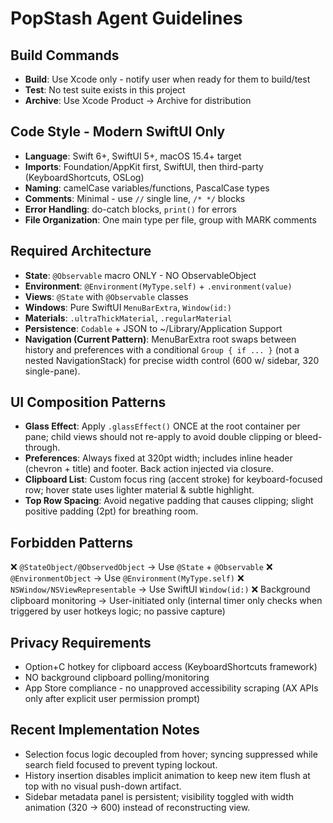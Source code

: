 # PopStash Agent Guidelines

## Build Commands

- **Build**: Use Xcode only - notify user when ready for them to build/test
- **Test**: No test suite exists in this project
- **Archive**: Use Xcode Product → Archive for distribution

## Code Style - Modern SwiftUI Only

- **Language**: Swift 6+, SwiftUI 5+, macOS 15.4+ target
- **Imports**: Foundation/AppKit first, SwiftUI, then third-party (KeyboardShortcuts, OSLog)
- **Naming**: camelCase variables/functions, PascalCase types
- **Comments**: Minimal - use `//` single line, `/* */` blocks
- **Error Handling**: do-catch blocks, `print()` for errors
- **File Organization**: One main type per file, group with MARK comments

## Required Architecture

- **State**: `@Observable` macro ONLY - NO ObservableObject
- **Environment**: `@Environment(MyType.self)` + `.environment(value)`
- **Views**: `@State` with `@Observable` classes
- **Windows**: Pure SwiftUI `MenuBarExtra`, `Window(id:)`
- **Materials**: `.ultraThickMaterial`, `.regularMaterial`
- **Persistence**: `Codable` + JSON to ~/Library/Application Support
- **Navigation (Current Pattern)**: MenuBarExtra root swaps between history and preferences with a conditional `Group { if ... }` (not a nested NavigationStack) for precise width control (600 w/ sidebar, 320 single-pane).

## UI Composition Patterns

- **Glass Effect**: Apply `.glassEffect()` ONCE at the root container per pane; child views should not re-apply to avoid double clipping or bleed-through.
- **Preferences**: Always fixed at 320pt width; includes inline header (chevron + title) and footer. Back action injected via closure.
- **Clipboard List**: Custom focus ring (accent stroke) for keyboard-focused row; hover state uses lighter material & subtle highlight.
- **Top Row Spacing**: Avoid negative padding that causes clipping; slight positive padding (2pt) for breathing room.

## Forbidden Patterns

❌ `@StateObject/@ObservedObject` → Use `@State` + `@Observable`
❌ `@EnvironmentObject` → Use `@Environment(MyType.self)`
❌ `NSWindow/NSViewRepresentable` → Use SwiftUI `Window(id:)`
❌ Background clipboard monitoring → User-initiated only (internal timer only checks when triggered by user hotkeys logic; no passive capture)

## Privacy Requirements

- Option+C hotkey for clipboard access (KeyboardShortcuts framework)
- NO background clipboard polling/monitoring
- App Store compliance - no unapproved accessibility scraping (AX APIs only after explicit user permission prompt)

## Recent Implementation Notes

- Selection focus logic decoupled from hover; syncing suppressed while search field focused to prevent typing lockout.
- History insertion disables implicit animation to keep new item flush at top with no visual push-down artifact.
- Sidebar metadata panel is persistent; visibility toggled with width animation (320 → 600) instead of reconstructing view.
